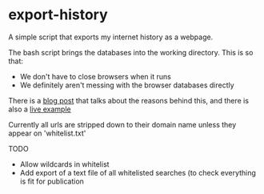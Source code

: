 # export-history

A simple script that exports my internet history as a webpage. 

The bash script brings the databases into the working directory. This is so that:

* We don't have to close browsers when it runs 
* We definitely aren't messing with the browser databases directly

There is a [blog post](http://joereddington.com/6530/2018/12/12/experimenting-with-public-internet-history./) that talks about the reasons behind this, and there is also a [live example](http://joereddington.com/history.html)

Currently all urls are stripped down to their domain name unless they appear on 'whitelist.txt' 

TODO 
* Allow wildcards in whitelist 
* Add export of a text file of all whitelisted searches (to check everything is fit for publication
